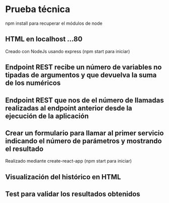 # Prueba técnica

npm install para recuperar el módulos de node

## HTML en localhost ...80

Creado con NodeJs usando express (npm start para iniciar)

## Endpoint REST recibe un número de variables no tipadas de argumentos y que devuelva la suma de los numéricos

## Endpoint REST que nos de el número de llamadas realizadas al endpoint anterior desde la ejecución de la aplicación

## Crear un formulario para llamar al primer servicio indicando el número de parámetros y mostrando el resultado

Realizado mediante create-react-app (npm start para iniciar)

## Visualización del histórico en HTML

## Test para validar los resultados obtenidos
